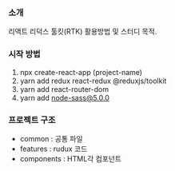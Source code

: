 ### 소개
  리액트 리덕스 툴킷(RTK) 활용방법 및 스터디 목적.

### 시작 방법

1. npx create-react-app (project-name)
2. yarn add redux react-redux @reduxjs/toolkit
3. yarn add react-router-dom
4. yarn add node-sass@5.0.0

### 프로젝트 구조
- common : 공통 파일
- features : rudux 코드
- components : HTML각 컴포넌트
